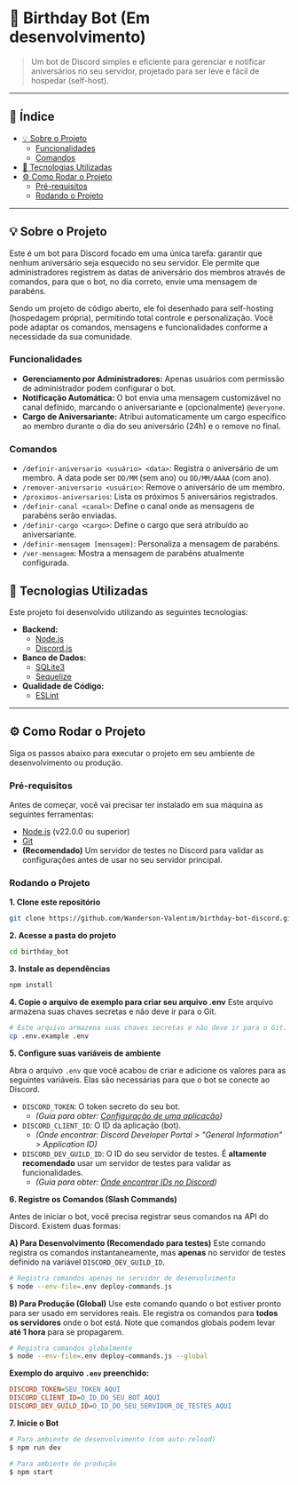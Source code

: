 # 🎂 Birthday Bot (Em desenvolvimento)

> Um bot de Discord simples e eficiente para gerenciar e notificar aniversários no seu servidor, projetado para ser leve e fácil de hospedar (self-host).

-----

## 📖 Índice

  * [💡 Sobre o Projeto](#-sobre-o-projeto)
    * [Funcionalidades]()
    * [Comandos]()
  * [🚀 Tecnologias Utilizadas](#-tecnologias-utilizadas)
  * [⚙️ Como Rodar o Projeto](#%EF%B8%8F-como-rodar-o-projeto)
    * [Pré-requisitos]()
    * [Rodando o Projeto]()
  <!-- * [📝 Licença](#-licença) -->

-----

## 💡 Sobre o Projeto

Este é um bot para Discord focado em uma única tarefa: garantir que nenhum aniversário seja esquecido no seu servidor. Ele permite que administradores registrem as datas de aniversário dos membros através de comandos, para que o bot, no dia correto, envie uma mensagem de parabéns.

Sendo um projeto de código aberto, ele foi desenhado para self-hosting (hospedagem própria), permitindo total controle e personalização. Você pode adaptar os comandos, mensagens e funcionalidades conforme a necessidade da sua comunidade.

### Funcionalidades

* **Gerenciamento por Administradores:** Apenas usuários com permissão de administrador podem configurar o bot.
* **Notificação Automática:** O bot envia uma mensagem customizável no canal definido, marcando o aniversariante e (opcionalmente) `@everyone`.
* **Cargo de Aniversariante:** Atribui automaticamente um cargo específico ao membro durante o dia do seu aniversário (24h) e o remove no final.

### Comandos

* `/definir-aniversario <usuário> <data>`: Registra o aniversário de um membro. A data pode ser `DD/MM` (sem ano) ou `DD/MM/AAAA` (com ano).
* `/remover-aniversario <usuário>`: Remove o aniversário de um membro.
* `/proximos-aniversarios`: Lista os próximos 5 aniversários registrados.
* `/definir-canal <canal>`: Define o canal onde as mensagens de parabéns serão enviadas.
* `/definir-cargo <cargo>`: Define o cargo que será atribuído ao aniversariante.
* `/definir-mensagem [mensagem]`: Personaliza a mensagem de parabéns.
* `/ver-mensagem`: Mostra a mensagem de parabéns atualmente configurada.

## 🚀 Tecnologias Utilizadas

Este projeto foi desenvolvido utilizando as seguintes tecnologias:

  * **Backend:**
      * [Node.js](https://nodejs.org/en)
      * [Discord.js](https://discord.js.org/)
  * **Banco de Dados:**
      * [SQLite3](https://www.sqlite.org/index.html)
      * [Sequelize](https://sequelize.org/)
  * **Qualidade de Código:**
      * [ESLint](https://eslint.org/)

-----

## ⚙️ Como Rodar o Projeto

Siga os passos abaixo para executar o projeto em seu ambiente de desenvolvimento ou produção.

### **Pré-requisitos**

Antes de começar, você vai precisar ter instalado em sua máquina as seguintes ferramentas:

  * [Node.js](https://nodejs.org/en) (v22.0.0 ou superior)
  * [Git](https://git-scm.com)
  * **(Recomendado)** Um servidor de testes no Discord para validar as configurações antes de usar no seu servidor principal.

### **Rodando o Projeto**

**1. Clone este repositório**
```bash
git clone https://github.com/Wanderson-Valentim/birthday-bot-discord.git
```

**2. Acesse a pasta do projeto**
```bash
cd birthday_bot
```

**3. Instale as dependências**
```bash
npm install
```

**4. Copie o arquivo de exemplo para criar seu arquivo .env**
Este arquivo armazena suas chaves secretas e não deve ir para o Git.
```bash
# Este arquivo armazena suas chaves secretas e não deve ir para o Git.
cp .env.example .env
```

**5. Configure suas variáveis de ambiente**

Abra o arquivo `.env` que você acabou de criar e adicione os valores para as seguintes variáveis. Elas são necessárias para que o bot se conecte ao Discord.

  * `DISCORD_TOKEN`: O token secreto do seu bot.
      * *(Guia para obter: [Configuração de uma aplicação](https://discordjs.guide/legacy/preparations/app-setup))*
  * `DISCORD_CLIENT_ID`: O ID da aplicação (bot).
      * *(Onde encontrar: Discord Developer Portal \> "General Information" \> Application ID)*
  * `DISCORD_DEV_GUILD_ID`: O ID do seu servidor de testes. É **altamente recomendado** usar um servidor de testes para validar as funcionalidades.
      * *(Guia para obter: [Onde encontrar IDs no Discord](https://support.discord.com/hc/pt-br/articles/206346498-Onde-posso-encontrar-minhas-IDs-de-usu%C3%A1rio-servidor-e-mensagem))*

**6. Registre os Comandos (Slash Commands)**

Antes de iniciar o bot, você precisa registrar seus comandos na API do Discord. Existem duas formas:

**A) Para Desenvolvimento (Recomendado para testes)**
Este comando registra os comandos instantaneamente, mas **apenas** no servidor de testes definido na variável `DISCORD_DEV_GUILD_ID`.

```bash
# Registra comandos apenas no servidor de desenvolvimento
$ node --env-file=.env deploy-commands.js
```

**B) Para Produção (Global)**
Use este comando quando o bot estiver pronto para ser usado em servidores reais. Ele registra os comandos para **todos os servidores** onde o bot está. Note que comandos globais podem levar **até 1 hora** para se propagarem.

```bash
# Registra comandos globalmente
$ node --env-file=.env deploy-commands.js --global
```

**Exemplo do arquivo `.env` preenchido:**

```ini
DISCORD_TOKEN=SEU_TOKEN_AQUI
DISCORD_CLIENT_ID=O_ID_DO_SEU_BOT_AQUI
DISCORD_DEV_GUILD_ID=O_ID_DO_SEU_SERVIDOR_DE_TESTES_AQUI
```

**7. Inicie o Bot**

```bash
# Para ambiente de desenvolvimento (com auto-reload)
$ npm run dev

# Para ambiente de produção
$ npm start
```